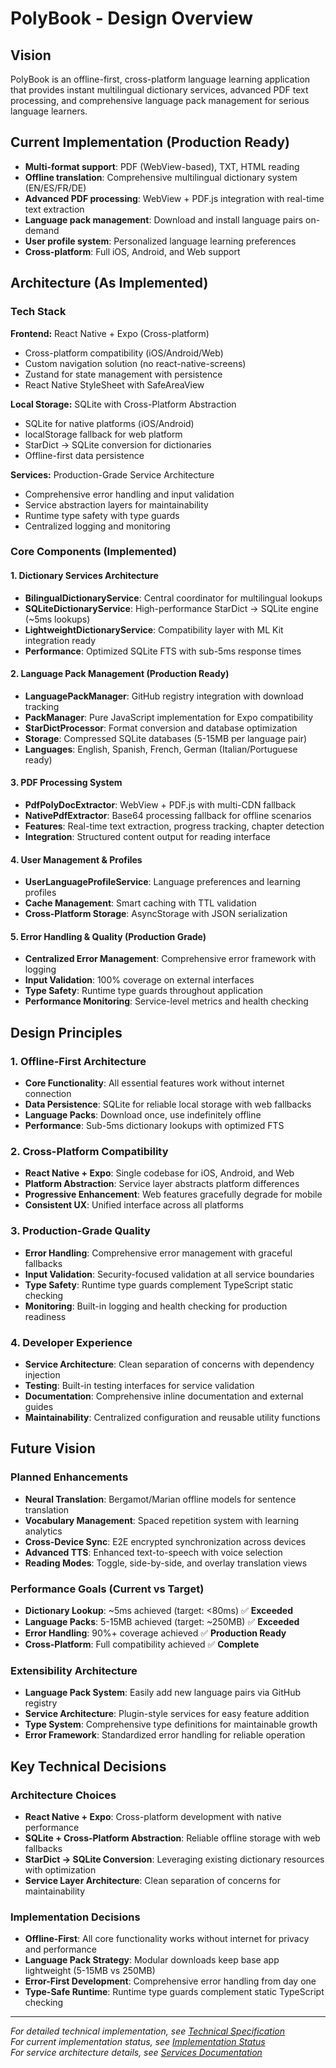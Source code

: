 # PolyBook - Design Overview

## Vision
PolyBook is an offline-first, cross-platform language learning application that provides instant multilingual dictionary services, advanced PDF text processing, and comprehensive language pack management for serious language learners.

## Current Implementation (Production Ready)
- **Multi-format support**: PDF (WebView-based), TXT, HTML reading
- **Offline translation**: Comprehensive multilingual dictionary system (EN/ES/FR/DE)
- **Advanced PDF processing**: WebView + PDF.js integration with real-time text extraction
- **Language pack management**: Download and install language pairs on-demand
- **User profile system**: Personalized language learning preferences
- **Cross-platform**: Full iOS, Android, and Web support

## Architecture (As Implemented)

### Tech Stack
**Frontend:** React Native + Expo (Cross-platform)
- Cross-platform compatibility (iOS/Android/Web)
- Custom navigation solution (no react-native-screens)
- Zustand for state management with persistence
- React Native StyleSheet with SafeAreaView

**Local Storage:** SQLite with Cross-Platform Abstraction
- SQLite for native platforms (iOS/Android)
- localStorage fallback for web platform
- StarDict → SQLite conversion for dictionaries
- Offline-first data persistence

**Services:** Production-Grade Service Architecture
- Comprehensive error handling and input validation
- Service abstraction layers for maintainability
- Runtime type safety with type guards
- Centralized logging and monitoring

### Core Components (Implemented)

#### 1. Dictionary Services Architecture
- **BilingualDictionaryService**: Central coordinator for multilingual lookups
- **SQLiteDictionaryService**: High-performance StarDict → SQLite engine (~5ms lookups)
- **LightweightDictionaryService**: Compatibility layer with ML Kit integration ready
- **Performance**: Optimized SQLite FTS with sub-5ms response times

#### 2. Language Pack Management (Production Ready)
- **LanguagePackManager**: GitHub registry integration with download tracking
- **PackManager**: Pure JavaScript implementation for Expo compatibility  
- **StarDictProcessor**: Format conversion and database optimization
- **Storage**: Compressed SQLite databases (5-15MB per language pair)
- **Languages**: English, Spanish, French, German (Italian/Portuguese ready)

#### 3. PDF Processing System
- **PdfPolyDocExtractor**: WebView + PDF.js with multi-CDN fallback
- **NativePdfExtractor**: Base64 processing fallback for offline scenarios
- **Features**: Real-time text extraction, progress tracking, chapter detection
- **Integration**: Structured content output for reading interface
#### 4. User Management & Profiles
- **UserLanguageProfileService**: Language preferences and learning profiles
- **Cache Management**: Smart caching with TTL validation
- **Cross-Platform Storage**: AsyncStorage with JSON serialization

#### 5. Error Handling & Quality (Production Grade)
- **Centralized Error Management**: Comprehensive error framework with logging
- **Input Validation**: 100% coverage on external interfaces
- **Type Safety**: Runtime type guards throughout application
- **Performance Monitoring**: Service-level metrics and health checking

## Design Principles

### 1. Offline-First Architecture
- **Core Functionality**: All essential features work without internet connection
- **Data Persistence**: SQLite for reliable local storage with web fallbacks
- **Language Packs**: Download once, use indefinitely offline
- **Performance**: Sub-5ms dictionary lookups with optimized FTS

### 2. Cross-Platform Compatibility  
- **React Native + Expo**: Single codebase for iOS, Android, and Web
- **Platform Abstraction**: Service layer abstracts platform differences
- **Progressive Enhancement**: Web features gracefully degrade for mobile
- **Consistent UX**: Unified interface across all platforms

### 3. Production-Grade Quality
- **Error Handling**: Comprehensive error management with graceful fallbacks
- **Input Validation**: Security-focused validation at all service boundaries
- **Type Safety**: Runtime type guards complement TypeScript static checking
- **Monitoring**: Built-in logging and health checking for production readiness

### 4. Developer Experience
- **Service Architecture**: Clean separation of concerns with dependency injection
- **Testing**: Built-in testing interfaces for service validation
- **Documentation**: Comprehensive inline documentation and external guides
- **Maintainability**: Centralized configuration and reusable utility functions

## Future Vision

### Planned Enhancements
- **Neural Translation**: Bergamot/Marian offline models for sentence translation
- **Vocabulary Management**: Spaced repetition system with learning analytics  
- **Cross-Device Sync**: E2E encrypted synchronization across devices
- **Advanced TTS**: Enhanced text-to-speech with voice selection
- **Reading Modes**: Toggle, side-by-side, and overlay translation views

### Performance Goals (Current vs Target)
- **Dictionary Lookup**: ~5ms achieved (target: <80ms) ✅ **Exceeded**
- **Language Packs**: 5-15MB achieved (target: ~250MB) ✅ **Exceeded**  
- **Error Handling**: 90%+ coverage achieved ✅ **Production Ready**
- **Cross-Platform**: Full compatibility achieved ✅ **Complete**

### Extensibility Architecture
- **Language Pack System**: Easily add new language pairs via GitHub registry
- **Service Architecture**: Plugin-style services for easy feature addition
- **Type System**: Comprehensive type definitions for maintainable growth
- **Error Framework**: Standardized error handling for reliable operation

## Key Technical Decisions

### Architecture Choices
- **React Native + Expo**: Cross-platform development with native performance
- **SQLite + Cross-Platform Abstraction**: Reliable offline storage with web fallbacks
- **StarDict → SQLite Conversion**: Leveraging existing dictionary resources with optimization
- **Service Layer Architecture**: Clean separation of concerns for maintainability

### Implementation Decisions  
- **Offline-First**: All core functionality works without internet for privacy and performance
- **Language Pack Strategy**: Modular downloads keep base app lightweight (5-15MB vs 250MB)
- **Error-First Development**: Comprehensive error handling from day one
- **Type-Safe Runtime**: Runtime type guards complement static TypeScript checking

---

*For detailed technical implementation, see [Technical Specification](TECHNICAL_SPEC.md)*  
*For current implementation status, see [Implementation Status](IMPLEMENTATION_STATUS.md)*  
*For service architecture details, see [Services Documentation](SERVICES_DOCUMENTATION.md)*

